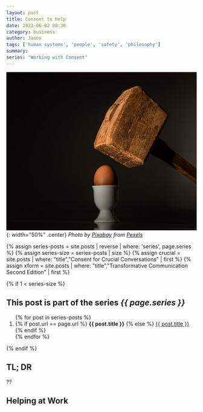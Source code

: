 ```yaml
---
layout: post
title: Consent to help
date: 2023-06-02 00:30
category: business
author: Jason
tags: ['human systems', 'people', 'safety', 'philosophy']
summary: 
series: "Working with Consent"
---
```


![Egg about to be smashed by giant wood mallet](/assets/img/posts/2023/04/pexels-pixabay-40721.jpg){: width="50%" .center}
_Photo by [Pixabay](https://www.pexels.com/photo/egg-power-fear-hammer-40721/) from [Pexels](https://www.pexels.com)_

{% assign series-posts = site.posts | reverse | where: 'series', page.series %}
{% assign series-size = series-posts | size %}
{% assign crucial = site.posts | where: "title","Consent for Crucial Conversations" | first %}
{% assign xform = site.posts | where: "title","Transformative Communication Second Edition" | first %}

{% if 1 < series-size %}
<aside class="series">
  <h2>This post is part of the series <em>{{ page.series }}</em></h2>
  <ol>
    {% for post in series-posts %}
    <li>
      {% if post.url == page.url %}
      <strong>{{ post.title }}</strong>
      {% else %}
      <a href="{{ site.baseurl }}{{ post.url }}">{{ post.title }}</a>
      {% endif %}
    </li>
    {% endfor %}
  </ol>
</aside>
{% endif %}

## TL; DR

??

## Helping at Work

